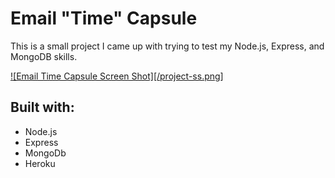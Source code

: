 # Email "Time" Capsule
This is a small project I came up with trying to test my Node.js, Express, and MongoDB skills.

[![Email Time Capsule Screen Shot][/project-ss.png]](https://emailcapsule.herokuapp.com/)

## Built with:

* Node.js
* Express
* MongoDb
* Heroku